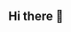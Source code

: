 ## Hi there 👋

<!--
- 🔭 I’m currently working on bioinformatics, especially about protein N-glycosylation.
- 🌱 I’m currently learning Bayesian statistics, deep learning, and other cool stuffs.
- ⚡ Fun fact: I'm also an amateur magician!
-->
